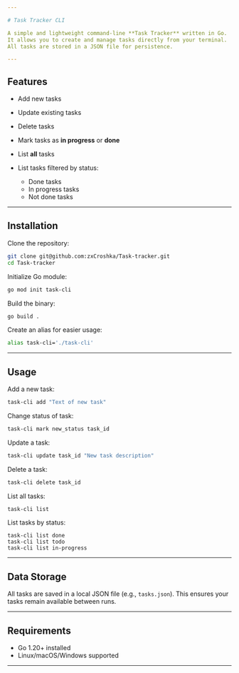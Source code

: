 ```yaml
---

# Task Tracker CLI

A simple and lightweight command-line **Task Tracker** written in Go.
It allows you to create and manage tasks directly from your terminal.
All tasks are stored in a JSON file for persistence.

---
```


## Features

* Add new tasks
* Update existing tasks
* Delete tasks
* Mark tasks as **in progress** or **done**
* List **all** tasks
* List tasks filtered by status:

  *  Done tasks
  * In progress tasks
  * Not done tasks

---

##  Installation

Clone the repository:

```bash
git clone git@github.com:zxCroshka/Task-tracker.git
cd Task-tracker
```

Initialize Go module:

```bash
go mod init task-cli
```

Build the binary:

```bash
go build .
```

Create an alias for easier usage:

```bash
alias task-cli='./task-cli'
```

---

##  Usage

Add a new task:

```bash
task-cli add "Text of new task"
```

Change status of task:

```bash
task-cli mark new_status task_id
```



Update a task:

```bash
task-cli update task_id "New task description"
```

Delete a task:

```bash
task-cli delete task_id
```

List all tasks:

```bash
task-cli list
```

List tasks by status:

```basg
task-cli list done
task-cli list todo
task-cli list in-progress
```

---

##  Data Storage

All tasks are saved in a local JSON file (e.g., `tasks.json`).
This ensures your tasks remain available between runs.

---

##  Requirements

* Go 1.20+ installed
* Linux/macOS/Windows supported

---



